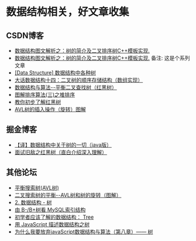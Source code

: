 # 数据结构相关，好文章收集

## CSDN博客

* [数据结构图文解析之：树的简介及二叉排序树C++模板实现.][201]
* [数据结构图文解析之：树的简介及二叉排序树C++模板实现.][202] 备注: 这是个系列文章
* [[Data Structure] 数据结构中各种树][203]
* [大话数据结构十四：二叉树的顺序存储结构（数组实现）][204]
* [数据结构与算法--平衡二叉查找树（红黑树）][205]
* [图解排序算法(三)之堆排序][206]
* [教你初步了解红黑树][207]
* [AVL树的插入操作（旋转）图解][208]


[201]: https://www.cnblogs.com/QG-whz/p/5168620.html
[202]: https://www.cnblogs.com/QG-whz/p/5168620.html
[203]: https://www.cnblogs.com/maybe2030/p/4732377.html
[206]: https://www.cnblogs.com/chengxiao/p/6129630.html
[208]: https://www.cnblogs.com/MrListening/p/5788842.html
[204]: https://blog.csdn.net/zdp072/article/details/14150877
[205]: https://blog.csdn.net/qq_34760508/article/details/86616130
[207]: https://blog.csdn.net/v_JULY_v/article/details/6105630


## 掘金博客

* [【译】数据结构中关于树的一切（java版）][301]
* [面试旧敌之红黑树（直白介绍深入理解）][302]

[301]: https://juejin.im/post/5ad56de7f265da2391489be3
[302]: https://juejin.im/entry/58371f13a22b9d006882902d

## 其他论坛

* [平衡搜索树(AVL树)][501]
* [二叉搜索树的平衡--AVL树和树的旋转（图解）][502]
* [2. 数据结构 - 树][503]
* [由 B-/B+树看 MySQL索引结构][504]
* [初学者应该了解的数据结构： Tree][505]
* [用 JavaScript 描述数据结构之树][506]
* [为什么我要放弃javaScript数据结构与算法（第八章）—— 树][507]

[501]: https://www.yiibai.com/data_structure/avl-tree.html
[502]: https://www.bbsmax.com/A/kmzLXVYYzG/
[503]: https://www.jianshu.com/p/45661b029292
[504]: https://segmentfault.com/a/1190000004690721
[505]: https://www.zcfy.cc/article/tree-data-structures-for-beginners
[506]: https://zcdll.github.io/2018/04/06/js-data-structure-tree/
[507]: http://laibh.top/2018-11-05-JavaScipt%E6%95%B0%E6%8D%AE%E7%BB%93%E6%9E%84%E4%B8%8E%E7%AE%97%E6%B3%95Part8.html
